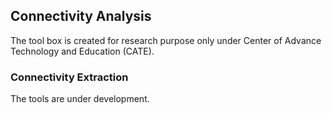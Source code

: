 ## Connectivity Analysis

The tool box is created for research purpose only under Center of Advance
Technology and Education (CATE).

### Connectivity Extraction
The tools are under development.
